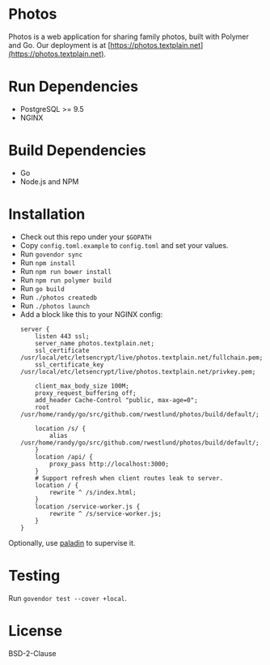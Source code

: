 # Photos
Photos is a web application for sharing family photos, built with Polymer and
Go. Our deployment is at
[https://photos.textplain.net](https://photos.textplain.net).

# Run Dependencies
- PostgreSQL >= 9.5
- NGINX

# Build Dependencies
- Go
- Node.js and NPM

# Installation
- Check out this repo under your `$GOPATH`
- Copy `config.toml.example` to `config.toml` and set your values.
- Run `govendor sync`
- Run `npm install`
- Run `npm run bower install`
- Run `npm run polymer build`
- Run `go build`
- Run `./photos createdb`
- Run `./photos launch`
- Add a block like this to your NGINX config:
    ```nginx
    server {
        listen 443 ssl;
        server_name photos.textplain.net;
        ssl_certificate /usr/local/etc/letsencrypt/live/photos.textplain.net/fullchain.pem;
        ssl_certificate_key /usr/local/etc/letsencrypt/live/photos.textplain.net/privkey.pem;

        client_max_body_size 100M;
        proxy_request_buffering off;
        add_header Cache-Control "public, max-age=0";
        root /usr/home/randy/go/src/github.com/rwestlund/photos/build/default/;

        location /s/ {
            alias /usr/home/randy/go/src/github.com/rwestlund/photos/build/default/;
        }
        location /api/ {
            proxy_pass http://localhost:3000;
        }
        # Support refresh when client routes leak to server.
        location / {
            rewrite ^ /s/index.html;
        }
        location /service-worker.js {
            rewrite ^ /s/service-worker.js;
        }
    }
    ```

Optionally, use [paladin](https://github.com/rwestlund/paladin) to supervise
it.

# Testing
Run `govendor test --cover +local`.

# License
BSD-2-Clause
